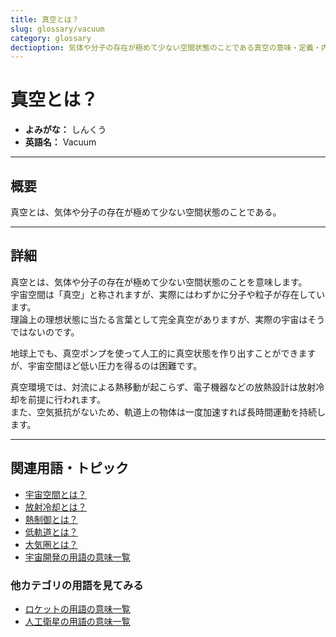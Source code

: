 ```yaml
---
title: 真空とは？
slug: glossary/vacuum
category: glossary
dectioption: 気体や分子の存在が極めて少ない空間状態のことである真空の意味・定義・内容について解説します．
---
```


# 真空とは？

- **よみがな：** しんくう  
- **英語名：** Vacuum  

---

## 概要

真空とは、気体や分子の存在が極めて少ない空間状態のことである。  

---

## 詳細

真空とは、気体や分子の存在が極めて少ない空間状態のことを意味します。  
宇宙空間は「真空」と称されますが、実際にはわずかに分子や粒子が存在しています。  
理論上の理想状態に当たる言葉として完全真空がありますが、実際の宇宙はそうではないのです。  

地球上でも、真空ポンプを使って人工的に真空状態を作り出すことができますが、宇宙空間ほど低い圧力を得るのは困難です。  

真空環境では、対流による熱移動が起こらず、電子機器などの放熱設計は放射冷却を前提に行われます。  
また、空気抵抗がないため、軌道上の物体は一度加速すれば長時間運動を持続します。  

---

## 関連用語・トピック

- [宇宙空間とは？](docs/glossary/space)
- [放射冷却とは？](docs/glossary/radiative-cooling)
- [熱制御とは？](docs/glossary/thermal-control)
- [低軌道とは？](docs/orbit/type/low-earth-orbit)
- [大気圏とは？](docs/glossary/atmosphere)
- [宇宙開発の用語の意味一覧](docs/category/glossary)

### 他カテゴリの用語を見てみる
- [ロケットの用語の意味一覧](docs/category/rocket)
- [人工衛星の用語の意味一覧](docs/category/satellite)
